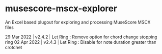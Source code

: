 # musescore-mscx-explorer
An Excel based plugout for exploring and processing MuseScore MSCX files

29 Mar 2022 | v2.4.2 | Let Ring : Remove option for chord change stopping ring
02 Apr 2022 | v2.4.3 | Let Ring : Disable for note duration greater than crotchet
